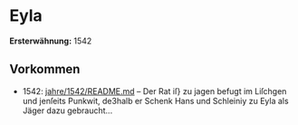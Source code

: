 # Eyla

**Ersterwähnung:** 1542

## Vorkommen
- 1542: [jahre/1542/README.md](../jahre/1542/README.md) – Der Rat iſ} zu jagen befugt im Liſchgen und jenſeits
Punkwit, de3halb er Schenk Hans und Schleiniy zu Eyla
als Jäger dazu gebraucht...

